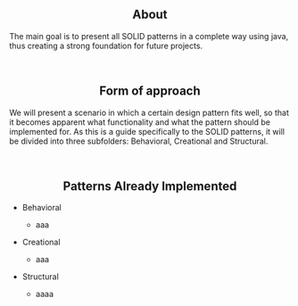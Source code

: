 <h2 align="center"> About </h2>
<p> The main goal is to present all SOLID patterns in a complete way using java, thus creating a strong foundation for future projects. </p>
<br>

<h2 align="center">Form of approach</h2>
<p> We will present a scenario in which a certain design pattern fits well, so that it becomes apparent what functionality and what the pattern should be implemented for. As this is a guide specifically to the SOLID patterns, it will be divided into three subfolders: Behavioral, Creational and Structural. </p>
<br>

<h2 align="center"> Patterns Already Implemented </h2>

- Behavioral
  - aaa
  
- Creational
  - aaa
  
- Structural
  - aaaa
